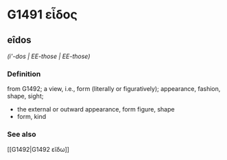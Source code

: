 # G1491 εἶδος

## eîdos

_(i'-dos | EE-those | EE-those)_

### Definition

from G1492; a view, i.e., form (literally or figuratively); appearance, fashion, shape, sight; 

- the external or outward appearance, form figure, shape
- form, kind

### See also

[[G1492|G1492 εἴδω]]

